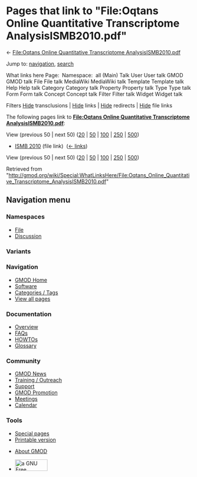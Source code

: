 <div id="mw-page-base" class="noprint">

</div>

<div id="mw-head-base" class="noprint">

</div>

<div id="content" class="mw-body" role="main">

<span id="top"></span>

<div id="mw-js-message" style="display:none;">

</div>



# <span dir="auto">Pages that link to "File:Oqtans Online Quantitative Transcriptome AnalysisISMB2010.pdf"</span>

<div id="bodyContent">

<div id="contentSub">

← [File:Oqtans Online Quantitative Transcriptome
AnalysisISMB2010.pdf](/wiki/File:Oqtans_Online_Quantitative_Transcriptome_AnalysisISMB2010.pdf "File:Oqtans Online Quantitative Transcriptome AnalysisISMB2010.pdf")

</div>

<div id="jump-to-nav" class="mw-jump">

Jump to: [navigation](#mw-navigation), [search](#p-search)

</div>

<div id="mw-content-text">

What links here Page:  Namespace:  all (Main) Talk User User talk GMOD
GMOD talk File File talk MediaWiki MediaWiki talk Template Template talk
Help Help talk Category Category talk Property Property talk Type Type
talk Form Form talk Concept Concept talk Filter Filter talk Widget
Widget talk

Filters
[Hide](/mediawiki/index.php?title=Special:WhatLinksHere/File:Oqtans_Online_Quantitative_Transcriptome_AnalysisISMB2010.pdf&hidetrans=1 "Special:WhatLinksHere/File:Oqtans Online Quantitative Transcriptome AnalysisISMB2010.pdf")
transclusions \|
[Hide](/mediawiki/index.php?title=Special:WhatLinksHere/File:Oqtans_Online_Quantitative_Transcriptome_AnalysisISMB2010.pdf&hidelinks=1 "Special:WhatLinksHere/File:Oqtans Online Quantitative Transcriptome AnalysisISMB2010.pdf")
links \|
[Hide](/mediawiki/index.php?title=Special:WhatLinksHere/File:Oqtans_Online_Quantitative_Transcriptome_AnalysisISMB2010.pdf&hideredirs=1 "Special:WhatLinksHere/File:Oqtans Online Quantitative Transcriptome AnalysisISMB2010.pdf")
redirects \|
[Hide](/mediawiki/index.php?title=Special:WhatLinksHere/File:Oqtans_Online_Quantitative_Transcriptome_AnalysisISMB2010.pdf&hideimages=1 "Special:WhatLinksHere/File:Oqtans Online Quantitative Transcriptome AnalysisISMB2010.pdf")
file links

The following pages link to **[File:Oqtans Online Quantitative
Transcriptome
AnalysisISMB2010.pdf](/wiki/File:Oqtans_Online_Quantitative_Transcriptome_AnalysisISMB2010.pdf "File:Oqtans Online Quantitative Transcriptome AnalysisISMB2010.pdf")**:

View (previous 50 \| next 50)
([20](/mediawiki/index.php?title=Special:WhatLinksHere/File:Oqtans_Online_Quantitative_Transcriptome_AnalysisISMB2010.pdf&limit=20 "Special:WhatLinksHere/File:Oqtans Online Quantitative Transcriptome AnalysisISMB2010.pdf")
\|
[50](/mediawiki/index.php?title=Special:WhatLinksHere/File:Oqtans_Online_Quantitative_Transcriptome_AnalysisISMB2010.pdf&limit=50 "Special:WhatLinksHere/File:Oqtans Online Quantitative Transcriptome AnalysisISMB2010.pdf")
\|
[100](/mediawiki/index.php?title=Special:WhatLinksHere/File:Oqtans_Online_Quantitative_Transcriptome_AnalysisISMB2010.pdf&limit=100 "Special:WhatLinksHere/File:Oqtans Online Quantitative Transcriptome AnalysisISMB2010.pdf")
\|
[250](/mediawiki/index.php?title=Special:WhatLinksHere/File:Oqtans_Online_Quantitative_Transcriptome_AnalysisISMB2010.pdf&limit=250 "Special:WhatLinksHere/File:Oqtans Online Quantitative Transcriptome AnalysisISMB2010.pdf")
\|
[500](/mediawiki/index.php?title=Special:WhatLinksHere/File:Oqtans_Online_Quantitative_Transcriptome_AnalysisISMB2010.pdf&limit=500 "Special:WhatLinksHere/File:Oqtans Online Quantitative Transcriptome AnalysisISMB2010.pdf"))

- [ISMB 2010](/wiki/ISMB_2010 "ISMB 2010") (file link) ‎
  <span class="mw-whatlinkshere-tools">([←
  links](/mediawiki/index.php?title=Special:WhatLinksHere&target=ISMB+2010 "Special:WhatLinksHere"))</span>

View (previous 50 \| next 50)
([20](/mediawiki/index.php?title=Special:WhatLinksHere/File:Oqtans_Online_Quantitative_Transcriptome_AnalysisISMB2010.pdf&limit=20 "Special:WhatLinksHere/File:Oqtans Online Quantitative Transcriptome AnalysisISMB2010.pdf")
\|
[50](/mediawiki/index.php?title=Special:WhatLinksHere/File:Oqtans_Online_Quantitative_Transcriptome_AnalysisISMB2010.pdf&limit=50 "Special:WhatLinksHere/File:Oqtans Online Quantitative Transcriptome AnalysisISMB2010.pdf")
\|
[100](/mediawiki/index.php?title=Special:WhatLinksHere/File:Oqtans_Online_Quantitative_Transcriptome_AnalysisISMB2010.pdf&limit=100 "Special:WhatLinksHere/File:Oqtans Online Quantitative Transcriptome AnalysisISMB2010.pdf")
\|
[250](/mediawiki/index.php?title=Special:WhatLinksHere/File:Oqtans_Online_Quantitative_Transcriptome_AnalysisISMB2010.pdf&limit=250 "Special:WhatLinksHere/File:Oqtans Online Quantitative Transcriptome AnalysisISMB2010.pdf")
\|
[500](/mediawiki/index.php?title=Special:WhatLinksHere/File:Oqtans_Online_Quantitative_Transcriptome_AnalysisISMB2010.pdf&limit=500 "Special:WhatLinksHere/File:Oqtans Online Quantitative Transcriptome AnalysisISMB2010.pdf"))

</div>

<div class="printfooter">

Retrieved from
"<http://gmod.org/wiki/Special:WhatLinksHere/File:Oqtans_Online_Quantitative_Transcriptome_AnalysisISMB2010.pdf>"

</div>

<div id="catlinks" class="catlinks catlinks-allhidden">

</div>

<div class="visualClear">

</div>

</div>

</div>

<div id="mw-navigation">

## Navigation menu

<div id="mw-head">



<div id="left-navigation">

<div id="p-namespaces" class="vectorTabs" role="navigation"
aria-labelledby="p-namespaces-label">

### Namespaces

- <span id="ca-nstab-image"><a
  href="/wiki/File:Oqtans_Online_Quantitative_Transcriptome_AnalysisISMB2010.pdf"
  accesskey="c" title="View the file page [c]">File</a></span>
- <span id="ca-talk"><a
  href="/mediawiki/index.php?title=File_talk:Oqtans_Online_Quantitative_Transcriptome_AnalysisISMB2010.pdf&amp;action=edit&amp;redlink=1"
  accesskey="t"
  title="Discussion about the content page [t]">Discussion</a></span>

</div>

<div id="p-variants" class="vectorMenu emptyPortlet" role="navigation"
aria-labelledby="p-variants-label">

### 

### Variants[](#)

<div class="menu">

</div>

</div>

</div>

<div id="right-navigation">





</div>



</div>

</div>

</div>

<div id="mw-panel">

<div id="p-logo" role="banner">

<a href="/wiki/Main_Page"
style="background-image: url(http://gmod.org/images/GMOD-cogs.png);"
title="Visit the main page"></a>

</div>

<div id="p-Navigation" class="portal" role="navigation"
aria-labelledby="p-Navigation-label">

### Navigation

<div class="body">

- <span id="n-GMOD-Home">[GMOD Home](/wiki/Main_Page)</span>
- <span id="n-Software">[Software](/wiki/GMOD_Components)</span>
- <span id="n-Categories-.2F-Tags">[Categories /
  Tags](/wiki/Categories)</span>
- <span id="n-View-all-pages">[View all
  pages](/wiki/Special:AllPages)</span>

</div>

</div>

<div id="p-Documentation" class="portal" role="navigation"
aria-labelledby="p-Documentation-label">

### Documentation

<div class="body">

- <span id="n-Overview">[Overview](/wiki/Overview)</span>
- <span id="n-FAQs">[FAQs](/wiki/Category:FAQ)</span>
- <span id="n-HOWTOs">[HOWTOs](/wiki/Category:HOWTO)</span>
- <span id="n-Glossary">[Glossary](/wiki/Glossary)</span>

</div>

</div>

<div id="p-Community" class="portal" role="navigation"
aria-labelledby="p-Community-label">

### Community

<div class="body">

- <span id="n-GMOD-News">[GMOD News](/wiki/GMOD_News)</span>
- <span id="n-Training-.2F-Outreach">[Training /
  Outreach](/wiki/Training_and_Outreach)</span>
- <span id="n-Support">[Support](/wiki/Support)</span>
- <span id="n-GMOD-Promotion">[GMOD
  Promotion](/wiki/GMOD_Promotion)</span>
- <span id="n-Meetings">[Meetings](/wiki/Meetings)</span>
- <span id="n-Calendar">[Calendar](/wiki/Calendar)</span>

</div>

</div>

<div id="p-tb" class="portal" role="navigation"
aria-labelledby="p-tb-label">

### Tools

<div class="body">

- <span id="t-specialpages"><a href="/wiki/Special:SpecialPages" accesskey="q"
  title="A list of all special pages [q]">Special pages</a></span>
- <span id="t-print"><a
  href="/mediawiki/index.php?title=Special:WhatLinksHere/File:Oqtans_Online_Quantitative_Transcriptome_AnalysisISMB2010.pdf&amp;printable=yes"
  rel="alternate" accesskey="p"
  title="Printable version of this page [p]">Printable version</a></span>

</div>

</div>

</div>

</div>

<div id="footer" role="contentinfo">

- <span id="footer-places-about">[About
  GMOD](/wiki/GMOD:About "GMOD:About")</span>

<!-- -->

- <span id="footer-copyrightico">[<img src="http://www.gnu.org/graphics/gfdl-logo-small.png" width="88"
  height="31" alt="a GNU Free Documentation License" />](http://www.gnu.org/licenses/fdl-1.3.html)</span>




</div>
